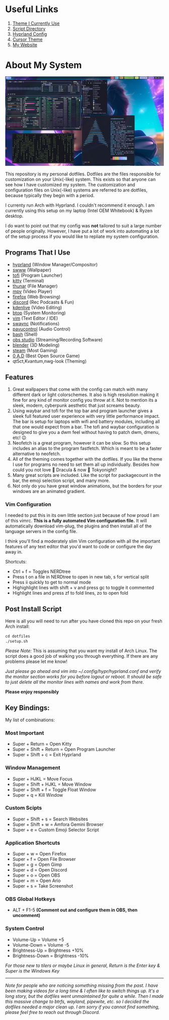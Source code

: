 # Useful Links
1. [Theme I Currently Use](.themes/Tokyonight-Dark-BL)
2. [Script Directory](.local/bin)
3. [Hyprland Config](.config/hypr/hyprland.conf)
4. [Cursor Theme](.icons/Bibata-Modern-Ice)
5. [My Website](https://zaney.org/)

# About My System
![](Pictures/demo.jpg)

This repository is my personal dotfiles. Dotfiles are the files responsible for customization on your Unix(-like) system. This exists so that anyone can see how I have customized my system. The customization and configuration files on Unix(-like) systems are referred to are dotfiles, because typically they begin with a period.

I currenty run Arch with Hyprland. I couldn't recommend it enough. I am currently using this setup on my laptop (Intel OEM Whitebook) & Ryzen desktop.

I do want to point out that my config was **not** tailored to suit a large number of people originally. However, I have put a lot of work into automating a lot of the setup process if you would like to repliate my system configuration.

## Programs That I Use
- [hyprland](.config/hypr) (Window Manager/Compositor)
- [swww](https://github.com/Horus645/swww) (Wallpaper)
- [tofi](.config/tofi) (Program Launcher)
- [kitty](.config/kitty) (Terminal)
- [thunar](https://docs.xfce.org/xfce/thunar/start) (File Manager)
- [mpv](https://mpv.io/) (Video Player)
- [firefox](https://www.mozilla.org/en-US/firefox/new/) (Web Browsing)
- [discord](https://github.com/SpacingBat3/WebCord) (Rec Podcasts & Fun)
- [kdenlive](https://kdenlive.org/en/) (Video Editing)
- [btop](.config/btop) (System Monitoring)
- [vim](.vimrc) (Text Editor / IDE)
- [swaync](.config/swaync) (Notifications)
- [pavucontrol](https://freedesktop.org/software/pulseaudio/pavucontrol/) (Audio Control)
- [bash](https://www.gnu.org/software/bash/) (Shell)
- [obs studio](https://obsproject.com/) (Streaming/Recording Software)
- [blender](https://www.blender.org/) (3D Modeling)
- [steam](https://store.steampowered.com/) (Most Gaming)
- [0 A.D](https://play0ad.com/) (Best Open Source Game)
- qt5ct,Kvantum,nwg-look (Theming)

## Features

1. Great wallpapers that come with the config can match with many different dark or light colorschemes. It also is high resolution making it fine for any kind of monitor config you throw at it. Not to mention its a sleek, modern, cyberpunk aesthetic that just screams beauty.
2. Using waybar and tofi for the top bar and program launcher gives a sleek full featured user experience with very little performance impact. The bar is setup for laptops with wifi and battery modules, including all that one would expect from a bar. The tofi and waybar configuration is designed to give you a dwm feel without having to patch dwm, dmenu, etc! 😉
3. Neofetch is a great program, however it can be slow. So this setup includes an alias to the program fastfetch. Which is meant to be a faster alternative to neofetch.
4. All of the theming comes together with the dotfiles. If you like the theme I use for programs no need to set them all up individually. Besides how could you not love 🧛 Dracula & now 🌆 Tokyonight? 
5. Many great scripts are included. Like the script for packagecount in the bar, the emoji selection script, and many more. 
6. Not only do you have great window animations, but the borders for your windows are an animated gradient. 

### Vim Configuration

I needed to put this in its own little section just because of how proud I am of this vimrc. **This is a fully automated Vim configuration file.** It will automatically download vim-plug, the plugins and then install all of the language servers in the config file. 

I think you'll find a moderately slim Vim configuration with all the important features of any text editor that you'd want to code or configure the day away in. 

Shortcuts:
- Ctrl + f = Toggles NERDtree
- Press t on a file in NERDtree to open in new tab, s for vertical split
- Press ii quickly to get to normal mode
- Highighlight lines with shift + v and press gc to toggle it commented
- Highlight lines and press zf to fold lines, zo to open fold

## Post Install Script
Here is all you will need to run after you have cloned this repo on your fresh Arch install:

    cd dotfiles
    ./setup.sh

*Please Note:* This is assuming that you want my install of Arch Linux. The script does a good job of walking you through everything. If there are any problems please let me know!

*Just please go ahead and vim into ~/.config/hypr/hyprland.conf and verify the monitor section works for you before logout or reboot. It should be safe to just delete all the monitor lines with names and work from there.* 

**Please enjoy responsibly**

## Key Bindings:

My list of combinations:

### Most Important
- Super + Return = Open Kitty
- Super + Shift + Return = Open Program Launcher
- Super + Shift + c = Exit Hyprland
### Window Management
- Super + HJKL = Move Focus
- Super + Shift + HJKL = Move Window
- Super + Shift + f = Toggle Float Window
- Super + q = Kill Window
### Custom Scipts
- Super + Shift + s = Search Websites
- Super + Shift + w = Amfora Gemini Browser
- Super + e = Custom Emoji Selector Script 
### Application Shortcuts
- Super + w = Open Firefox
- Super + f = Open File Browser
- Super + g = Open Gimp
- Super + d = Open Discord
- Super + o = Open OBS
- Super + m = Open Ario
- Super + s = Take Screenshot
### OBS Global Hotkeys
- ALT + F1-5 **(Comment out and configure them in OBS, then uncomment)**
### System Control
- Volume-Up = Volume +5
- Volume-Down = Volume -5
- Brightness-Up = Brightness +10%
- Brightness-Down = Brightness -10%

*For those new to tilers or maybe Linux in general, Return is the Enter key & Super is the Windows Key*

---

*Note for people who are noticing something missing from the past. I have been making videos for a long time & I often like to switch things up. It's a long story, but the dotfiles went unmaintained for quite a while. Then I made this massive change to btrfs, wayland, pipewite, etc. so I decided the dotfiles needed a major clean up. I am sorry if you cannot find something, please feel free to reach out through Discord.*

